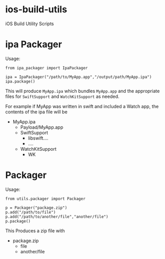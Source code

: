 # ios-build-utils
iOS Build Utility Scripts

# ipa Packager

Usage:

```
from ipa_packager import IpaPackager

ipa = IpaPackager("/path/to/MyApp.app","/output/path/MyApp.ipa")
ipa.package()
```

This will produce `MyApp.ipa` which bundles `MyApp.app` and the appropriate files for `SwiftSupport` and `WatchKitSupport` as needed.

For example if MyApp was written in swift and included a Watch app, the contents of the ipa file will be

- MyApp.ipa
  - Payload/MyApp.app
  - SwiftSupport
    - libswift....
    - ....
  - WatchKitSupport
    - WK 

# Packager

Usage:

```
from utils.packager import Packager

p = Packager("package.zip")
p.add("/path/to/file")
p.add("/path/to/another/file","another/file")
p.package()
```

This Produces a zip file with

- package.zip
  - file
  - another/file
